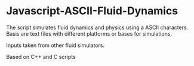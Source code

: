 # Javascript-ASCII-Fluid-Dynamics

The script simulates fluid dynamics and physics using a ASCII characters. Basis are text files with different platforms or bases for simulations. 

Inputs taken from other fluid simulators.

Based on C++ and C scripts
